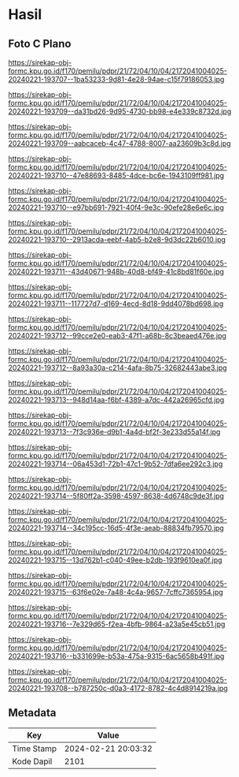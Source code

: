 # Hasil

## Foto C Plano

https://sirekap-obj-formc.kpu.go.id/f170/pemilu/pdpr/21/72/04/10/04/2172041004025-20240221-193707--1ba53233-9d81-4e28-94ae-c15f79186053.jpg

https://sirekap-obj-formc.kpu.go.id/f170/pemilu/pdpr/21/72/04/10/04/2172041004025-20240221-193709--da31bd26-9d95-4730-bb98-e4e339c8732d.jpg

https://sirekap-obj-formc.kpu.go.id/f170/pemilu/pdpr/21/72/04/10/04/2172041004025-20240221-193709--aabcaceb-4c47-4788-8007-aa23609b3c8d.jpg

https://sirekap-obj-formc.kpu.go.id/f170/pemilu/pdpr/21/72/04/10/04/2172041004025-20240221-193710--47e88693-8485-4dce-bc6e-1943109ff981.jpg

https://sirekap-obj-formc.kpu.go.id/f170/pemilu/pdpr/21/72/04/10/04/2172041004025-20240221-193710--e97bb691-7921-40f4-9e3c-90efe28e6e6c.jpg

https://sirekap-obj-formc.kpu.go.id/f170/pemilu/pdpr/21/72/04/10/04/2172041004025-20240221-193710--2913acda-eebf-4ab5-b2e8-9d3dc22b6010.jpg

https://sirekap-obj-formc.kpu.go.id/f170/pemilu/pdpr/21/72/04/10/04/2172041004025-20240221-193711--43d40671-948b-40d8-bf49-41c8bd81f60e.jpg

https://sirekap-obj-formc.kpu.go.id/f170/pemilu/pdpr/21/72/04/10/04/2172041004025-20240221-193711--117727d7-d169-4ecd-8d18-9dd4078bd698.jpg

https://sirekap-obj-formc.kpu.go.id/f170/pemilu/pdpr/21/72/04/10/04/2172041004025-20240221-193712--99cce2e0-eab3-47f1-a68b-8c3beaed476e.jpg

https://sirekap-obj-formc.kpu.go.id/f170/pemilu/pdpr/21/72/04/10/04/2172041004025-20240221-193712--8a93a30a-c214-4afa-8b75-32682443abe3.jpg

https://sirekap-obj-formc.kpu.go.id/f170/pemilu/pdpr/21/72/04/10/04/2172041004025-20240221-193713--948d14aa-f6bf-4389-a7dc-442a26965cfd.jpg

https://sirekap-obj-formc.kpu.go.id/f170/pemilu/pdpr/21/72/04/10/04/2172041004025-20240221-193713--7f3c936e-d9b1-4a4d-bf2f-3e233d55a14f.jpg

https://sirekap-obj-formc.kpu.go.id/f170/pemilu/pdpr/21/72/04/10/04/2172041004025-20240221-193714--06a453d1-72b1-47c1-9b52-7dfa6ee292c3.jpg

https://sirekap-obj-formc.kpu.go.id/f170/pemilu/pdpr/21/72/04/10/04/2172041004025-20240221-193714--5f80ff2a-3598-4597-8638-4d6748c9de3f.jpg

https://sirekap-obj-formc.kpu.go.id/f170/pemilu/pdpr/21/72/04/10/04/2172041004025-20240221-193714--34c195cc-16d5-4f3e-aeab-88834fb79570.jpg

https://sirekap-obj-formc.kpu.go.id/f170/pemilu/pdpr/21/72/04/10/04/2172041004025-20240221-193715--13d762b1-c040-49ee-b2db-193f9610ea0f.jpg

https://sirekap-obj-formc.kpu.go.id/f170/pemilu/pdpr/21/72/04/10/04/2172041004025-20240221-193715--63f6e02e-7a48-4c4a-9657-7cffc7365954.jpg

https://sirekap-obj-formc.kpu.go.id/f170/pemilu/pdpr/21/72/04/10/04/2172041004025-20240221-193716--7e329d65-f2ea-4bfb-9864-a23a5e45cb51.jpg

https://sirekap-obj-formc.kpu.go.id/f170/pemilu/pdpr/21/72/04/10/04/2172041004025-20240221-193716--b331699e-b53a-475a-9315-6ac5658b491f.jpg

https://sirekap-obj-formc.kpu.go.id/f170/pemilu/pdpr/21/72/04/10/04/2172041004025-20240221-193708--b787250c-d0a3-4172-8782-4c4d8914219a.jpg


## Metadata

| Key        | Value               |
| ---------- | ------------------- |
| Time Stamp | 2024-02-21 20:03:32 |
| Kode Dapil | 2101                |



